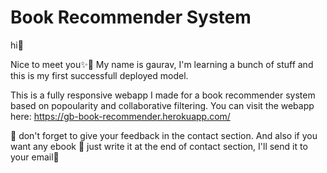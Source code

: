 # Book Recommender System

hi👋

Nice to meet you✨👀
My name is gaurav, I'm learning a bunch of stuff
and this is my first successfull deployed model.

This is a fully responsive webapp I made for
a book recommender system based on popoularity and collaborative filtering.
You can visit the webapp here:
https://gb-book-recommender.herokuapp.com/

🧨 don't forget to give your feedback in the contact section.
And also if you want any ebook 📒 just write it at the end of contact section,
I'll send it to your email📌
